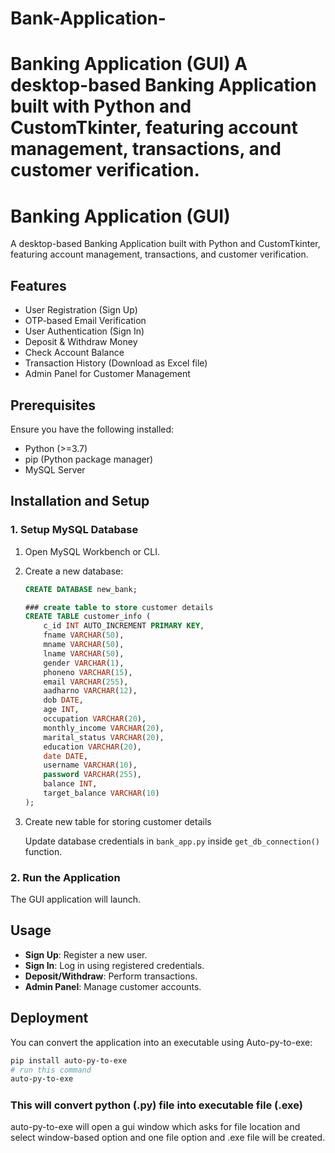 # Bank-Application-
# Banking Application (GUI)  A desktop-based Banking Application built with Python and CustomTkinter, featuring account management, transactions, and customer verification.  
# Banking Application (GUI)

A desktop-based Banking Application built with Python and CustomTkinter, featuring account management, transactions, and customer verification.

## Features

- User Registration (Sign Up)
- OTP-based Email Verification
- User Authentication (Sign In)
- Deposit & Withdraw Money
- Check Account Balance
- Transaction History (Download as Excel file)
- Admin Panel for Customer Management

## Prerequisites

Ensure you have the following installed:

- Python (>=3.7)
- pip (Python package manager)
- MySQL Server

## Installation and Setup

### 1. Setup MySQL Database

1. Open MySQL Workbench or CLI.
2. Create a new database:
   ```sql
   CREATE DATABASE new_bank;

   ### create table to store customer details
   CREATE TABLE customer_info (
       c_id INT AUTO_INCREMENT PRIMARY KEY,
       fname VARCHAR(50),
       mname VARCHAR(50),
       lname VARCHAR(50),
       gender VARCHAR(1),
       phoneno VARCHAR(15),
       email VARCHAR(255),
       aadharno VARCHAR(12),
       dob DATE,
       age INT,
       occupation VARCHAR(20),
       monthly_income VARCHAR(20),
       marital_status VARCHAR(20),
       education VARCHAR(20),
       date DATE,
       username VARCHAR(10),
       password VARCHAR(255),
       balance INT,
       target_balance VARCHAR(10)
   );
   ```
3. Create new table for storing customer details

   Update database credentials in `bank_app.py` inside `get_db_connection()` function.

### 2. Run the Application

The GUI application will launch.

## Usage

- **Sign Up**: Register a new user.
- **Sign In**: Log in using registered credentials.
- **Deposit/Withdraw**: Perform transactions.
- **Admin Panel**: Manage customer accounts.

## Deployment

You can convert the application into an executable using Auto-py-to-exe:

```sh
pip install auto-py-to-exe
# run this command
auto-py-to-exe
```

#####

### This will convert python (.py) file into executable file (.exe)

auto-py-to-exe will open a gui window which asks for file location and select window-based option and one file option and .exe file will be created.


